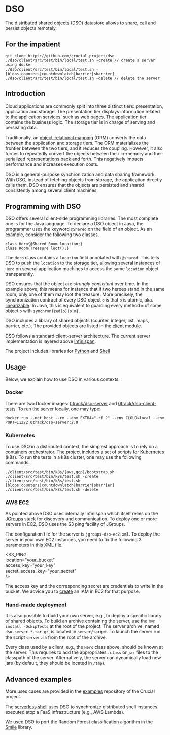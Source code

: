 #  DSO

The distributed shared objects (DSO) datastore allows to share, call and persist objects remotely.

## For the impatient

	git clone https://github.com/crucial-project/dso
	./dso/client/src/test/bin/local/test.sh -create // create a server using docker
	./dso/client/src/test/bin/local/test.sh -[blobs|counters|countdownlatch|barrier|sbarrier]
	./dso/client/src/test/bin/local/test.sh -delete // delete the server

## Introduction

Cloud applications are commonly split into three distinct tiers: presentation, application and storage.
The presentation tier displays information related to the application services, such as web pages.
The application tier contains the business logic.
The storage tier is in charge of serving and persisting data.

Traditionally, an [object-relational mapping](https://en.wikipedia.org/wiki/Object-relational_mapping) (ORM) converts the data between the application and storage tiers.
The ORM materializes the frontier between the two tiers, and it reduces the coupling. 
However, it also forces to repeatedly convert the objects between their in-memory and their serialized representations back and forth.
This negatively impacts performance and increases execution costs.

DSO is a general-purpose synchronization and data sharing framework.
With DSO, instead of fetching objects from storage, the application directly calls them.
DSO ensures that the objects are persisted and shared consistently among several client machines.

## Programming with DSO 

DSO offers several client-side programming libraries.
The most complete one is for the Java language.
To declare a DSO object in Java, the programmer uses the keyword `@Shared` on the field of an object.
As an example, consider the following two classes.

	class Hero{@Shared Room location;}
	class Room{Treasure loot();}

The `Hero` class contains a `location` field annotated with `@shared`.
This tells DSO to push the `location` to the storage tier, allowing several instances of `Hero` on several application machines to access the same `location` object transparently.

DSO ensures that the object are _strongly consistent_ over time.
In the example above, this means for instance that if two heroes stand in the same room, only one of them may loot the treasure.
More precisely, the synchronization contract of every DSO object `o` is that `o` is atomic, aka. [linearizable](https://en.wikipedia.org/wiki/Linearizability).
In Java, this is equivalent to guarding every method `m` of some object `o` with `synchronized(o){o.m}`.

DSO includes a library of shared objects (counter, integer, list, maps, barrier, etc.).
The provided objects are listed in the [client](https://github.com/crucial-project/dso/blob/master/client/src/main/java/org/infinispan/creson/client/) module.

DSO follows a standard client-server architecture.
The current server implementation is layered above  [Infinispan](http://infinispan.org/).

The project includes libraries for [Python](https://github.com/crucial-project/dso/blob/master/python) and [Shell](https://github.com/crucial-project/dso/blob/master/client/src/main/java/org/infinispan/creson/client/Interpreter.java)

## Usage

Below, we explain how to use DSO in various contexts.

### Docker

There are two Docker images: [0track/dso-server](https://hub.docker.com/repository/docker/0track/dso-server) and [0track/dso-client-tests](https://hub.docker.com/repository/docker/0track/dso-client-tests).
To run the server locally, one may type:

	docker run --net host --rm --env EXTRA="-rf 2" --env CLOUD=local --env PORT=11222 0track/dso-server:2.0

### Kubernetes

To use DSO in a distributed context, the simplest approach is to rely on a containers orchestrator.
The project includes a set of scripts for [Kubernetes](https://www.kubernetes.org) (k8s).
To run the tests in a k8s cluster, one may use the following commands:

	./client/src/test/bin/k8s/[aws,gcp]/bootstrap.sh
	./client/src/test/bin/k8s/test.sh -create
	./client/src/test/bin/k8s/test.sh -[blobs|counters|countdownlatch|barrier|sbarrier]
	./client/src/test/bin/k8s/test.sh -delete

### AWS EC2

As pointed above DSO uses internally Infinispan which itself relies on the [JGroups](http://www.jgroups.org/) stack for discovery and communication.
To deploy one or more servers in EC2, DSO uses the S3 ping facility of JGroups.

The configuration file for the server is `jgroups-dso-ec2.xml`.
To deploy the server in your own EC2 instances, you need to fix the following 3 parameters in this XML file. 

<S3_PING   
    location="your_bucket"  
    access_key="your_key"  
    secret_access_key="your_secret"  
    />

The access key and the corresponding secret are credentials to write in the bucket.
We advice you to [create](http://docs.aws.amazon.com/AmazonS3/latest/dev/using-iam-policies.html) an IAM in EC2 for that purpose.

### Hand-made deployment

It is also possible to build your own server, e.g., to deploy a specific library of shared objects.
To build an archive containing the server, use the `mvn install -DskipTests` at the root of the project.
The server archive, named `dso-server-*.tar.gz`, is located in `server/target`.
To launch the server run the script `server.sh` from the root of the archive.

Every class used by a client, e.g., the `Hero` class above, should be known at the server.
This requires to add the appropriates `.class` or `jar` files to the classpath of the server.
Alternatively, the server can dynamically load new jars (by default, they should be located in `/tmp`).

## Advanced examples

More uses cases are provided in the [examples](https://github.com/crucial-project/examples) repository of the Crucial project.

The [serverless shell](https://github.com/crucial-project/serverless-shell) uses DSO to synchronize distributed shell instances executed atop a FaaS infrastructure (e.g., AWS Lambda).

We used DSO to port the Random Forest classification algorithm in the [Smile](https://github.com/crucial-project/smile) library.

